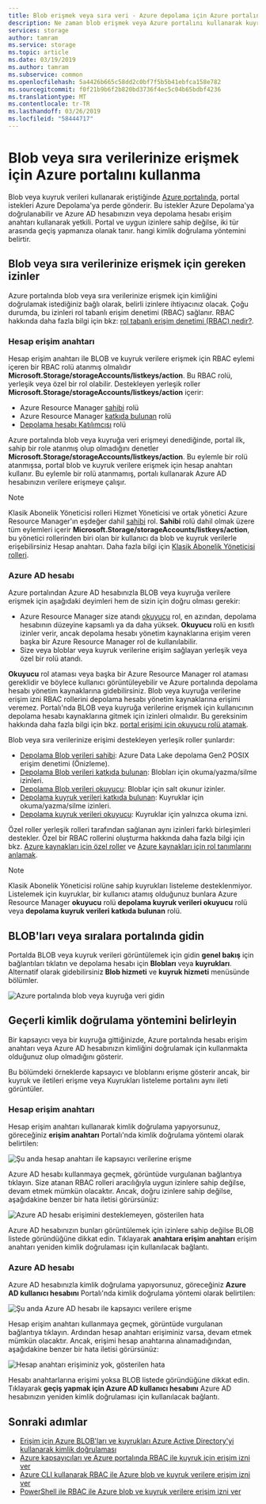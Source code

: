 ```yaml
---
title: Blob erişmek veya sıra veri - Azure depolama için Azure portalını kullanma
description: Ne zaman blob erişmek veya Azure portalını kullanarak kuyruk verileri portalda istekleri Azure Depolama'ya perde yapar. Bu istekler Azure Depolama'ya doğrulanabilir ve Azure AD hesabınızın veya depolama hesabı erişim anahtarı kullanarak yetkili.
services: storage
author: tamram
ms.service: storage
ms.topic: article
ms.date: 03/19/2019
ms.author: tamram
ms.subservice: common
ms.openlocfilehash: 5a4426b665c58dd2c0bf7f5b5b41ebfca158e782
ms.sourcegitcommit: f0f21b9b6f2b820bd3736f4ec5c04b65bdbf4236
ms.translationtype: MT
ms.contentlocale: tr-TR
ms.lasthandoff: 03/26/2019
ms.locfileid: "58444717"
---
```

# <a name="use-the-azure-portal-to-access-blob-or-queue-data"></a>Blob veya sıra verilerinize erişmek için Azure portalını kullanma

Blob veya kuyruk verileri kullanarak eriştiğinde [Azure portalında](https://portal.azure.com), portal istekleri Azure Depolama'ya perde gönderir. Bu istekler Azure Depolama'ya doğrulanabilir ve Azure AD hesabınızın veya depolama hesabı erişim anahtarı kullanarak yetkili. Portal ve uygun izinlere sahip değilse, iki tür arasında geçiş yapmanıza olanak tanır. hangi kimlik doğrulama yöntemini belirtir.  

## <a name="permissions-needed-to-access-blob-or-queue-data"></a>Blob veya sıra verilerinize erişmek için gereken izinler

Azure portalında blob veya sıra verilerinize erişmek için kimliğini doğrulamak istediğiniz bağlı olarak, belirli izinlere ihtiyacınız olacak. Çoğu durumda, bu izinleri rol tabanlı erişim denetimi (RBAC) sağlanır. RBAC hakkında daha fazla bilgi için bkz: [rol tabanlı erişim denetimi (RBAC) nedir?](../../role-based-access-control/overview.md).

### <a name="account-access-key"></a>Hesap erişim anahtarı

Hesap erişim anahtarı ile BLOB ve kuyruk verilere erişmek için RBAC eylemi içeren bir RBAC rolü atanmış olmalıdır **Microsoft.Storage/storageAccounts/listkeys/action**. Bu RBAC rolü, yerleşik veya özel bir rol olabilir. Destekleyen yerleşik roller **Microsoft.Storage/storageAccounts/listkeys/action** içerir:

- Azure Resource Manager [sahibi](../../role-based-access-control/built-in-roles.md#owner) rolü
- Azure Resource Manager [katkıda bulunan](../../role-based-access-control/built-in-roles.md#contributor) rolü
- [Depolama hesabı Katılımcısı](../../role-based-access-control/built-in-roles.md#storage-account-contributor) rolü

Azure portalında blob veya kuyruğa veri erişmeyi denediğinde, portal ilk, sahip bir role atanmış olup olmadığını denetler **Microsoft.Storage/storageAccounts/listkeys/action**. Bu eylemle bir rolü atanmışsa, portal blob ve kuyruk verilere erişmek için hesap anahtarı kullanır. Bu eylemle bir rolü atanmamış, portalı kullanarak Azure AD hesabınızın verilere erişmeye çalışır.

> [!NOTE]
> Klasik Abonelik Yöneticisi rolleri Hizmet Yöneticisi ve ortak yönetici Azure Resource Manager'ın eşdeğer dahil [sahibi](../../role-based-access-control/built-in-roles.md#owner) rol. **Sahibi** rolü dahil olmak üzere tüm eylemleri içerir **Microsoft.Storage/storageAccounts/listkeys/action**, bu yönetici rollerinden biri olan bir kullanıcı da blob ve kuyruk verilerle erişebilirsiniz Hesap anahtarı. Daha fazla bilgi için [Klasik Abonelik Yöneticisi rolleri](../../role-based-access-control/rbac-and-directory-admin-roles.md#classic-subscription-administrator-roles).

### <a name="azure-ad-account"></a>Azure AD hesabı

Azure portalından Azure AD hesabınızla BLOB veya kuyruğa verilere erişmek için aşağıdaki deyimleri hem de sizin için doğru olması gerekir:

- Azure Resource Manager size atandı [okuyucu](../../role-based-access-control/built-in-roles.md#reader) rol, en azından, depolama hesabının düzeyine kapsamlı ya da daha yüksek. **Okuyucu** rolü en kısıtlı izinler verir, ancak depolama hesabı yönetim kaynaklarına erişim veren başka bir Azure Resource Manager rol de kullanılabilir.
- Size veya bloblar veya kuyruk verilerine erişim sağlayan yerleşik veya özel bir rolü atandı.

**Okuyucu** rol ataması veya başka bir Azure Resource Manager rol ataması gereklidir ve böylece kullanıcı görüntüleyebilir ve Azure portalında depolama hesabı yönetim kaynaklarına gidebilirsiniz. Blob veya kuyruğa verilerine erişim izni RBAC rollerini depolama hesabı yönetim kaynaklarına erişimi veremez. Portalı'nda BLOB veya kuyruğa verilerine erişmek için kullanıcının depolama hesabı kaynaklarına gitmek için izinleri olmalıdır. Bu gereksinim hakkında daha fazla bilgi için bkz. [portal erişimi için okuyucu rolü atamak](../common/storage-auth-aad-rbac-portal.md#assign-the-reader-role-for-portal-access).

Blob veya sıra verilerinize erişimi destekleyen yerleşik roller şunlardır:

- [Depolama Blob verileri sahibi](../../role-based-access-control/built-in-roles.md#storage-blob-data-owner-preview): Azure Data Lake depolama Gen2 POSIX erişim denetimi (Önizleme).
- [Depolama Blob verileri katkıda bulunan](../../role-based-access-control/built-in-roles.md#storage-blob-data-contributor-preview): Blobları için okuma/yazma/silme izinleri.
- [Depolama Blob verileri okuyucu](../../role-based-access-control/built-in-roles.md#storage-blob-data-reader-preview): Bloblar için salt okunur izinler.
- [Depolama kuyruk verileri katkıda bulunan](../../role-based-access-control/built-in-roles.md#storage-queue-data-contributor-preview): Kuyruklar için okuma/yazma/silme izinleri.
- [Depolama kuyruk verileri okuyucu](../../role-based-access-control/built-in-roles.md#storage-queue-data-reader-preview): Kuyruklar için yalnızca okuma izni.
    
Özel roller yerleşik rolleri tarafından sağlanan aynı izinleri farklı birleşimleri destekler. Özel bir RBAC rollerini oluşturma hakkında daha fazla bilgi için bkz. [Azure kaynakları için özel roller](../../role-based-access-control/custom-roles.md) ve [Azure kaynakları için rol tanımlarını anlamak](../../role-based-access-control/role-definitions.md).

> [!NOTE]
> Klasik Abonelik Yöneticisi rolüne sahip kuyrukları listeleme desteklenmiyor. Listelemek için kuyruklar, bir kullanıcı atamış olduğunuz bunlara Azure Resource Manager **okuyucu** rolü **depolama kuyruk verileri okuyucu** rolü veya **depolama kuyruk verileri katkıda bulunan** rolü.

## <a name="navigate-to-blobs-or-queues-in-the-portal"></a>BLOB'ları veya sıralara portalında gidin

Portalda BLOB veya kuyruk verileri görüntülemek için gidin **genel bakış** için bağlantıları tıklatın ve depolama hesabı için **Blobları** veya **kuyrukları**. Alternatif olarak gidebilirsiniz **Blob hizmeti** ve **kuyruk hizmeti** menüsünde bölümler. 

![Azure portalında blob veya kuyruğa veri gidin](media/storage-access-blobs-queues-portal/blob-queue-access.png)

## <a name="determine-the-current-authentication-method"></a>Geçerli kimlik doğrulama yöntemini belirleyin

Bir kapsayıcı veya bir kuyruğa gittiğinizde, Azure portalında hesabı erişim anahtarı veya Azure AD hesabınızın kimliğini doğrulamak için kullanmakta olduğunuz olup olmadığını gösterir.

Bu bölümdeki örneklerde kapsayıcı ve bloblarını erişme gösterir ancak, bir kuyruk ve iletileri erişme veya Kuyrukları listeleme portalını aynı ileti görüntüler.

### <a name="account-access-key"></a>Hesap erişim anahtarı

Hesap erişim anahtarı kullanarak kimlik doğrulama yapıyorsunuz, göreceğiniz **erişim anahtarı** Portalı'nda kimlik doğrulama yöntemi olarak belirtilen:

![Şu anda hesap anahtarı ile kapsayıcı verilerine erişme](media/storage-access-blobs-queues-portal/auth-method-access-key.png)

Azure AD hesabı kullanmaya geçmek, görüntüde vurgulanan bağlantıya tıklayın. Size atanan RBAC rolleri aracılığıyla uygun izinlere sahip değilse, devam etmek mümkün olacaktır. Ancak, doğru izinlere sahip değilse, aşağıdakine benzer bir hata iletisi görürsünüz:

![Azure AD hesabı erişimini desteklemeyen, gösterilen hata](media/storage-access-blobs-queues-portal/auth-error-azure-ad.png)

Azure AD hesabınızın bunları görüntülemek için izinlere sahip değilse BLOB listede göründüğüne dikkat edin. Tıklayarak **anahtara erişim anahtarı** erişim anahtarı yeniden kimlik doğrulaması için kullanılacak bağlantı.

### <a name="azure-ad-account"></a>Azure AD hesabı

Azure AD hesabınızla kimlik doğrulama yapıyorsunuz, göreceğiniz **Azure AD kullanıcı hesabını** Portalı'nda kimlik doğrulama yöntemi olarak belirtilen:

![Şu anda Azure AD hesabı ile kapsayıcı verilere erişme](media/storage-access-blobs-queues-portal/auth-method-azure-ad.png)

Hesap erişim anahtarı kullanmaya geçmek, görüntüde vurgulanan bağlantıya tıklayın. Ardından hesap anahtarı erişiminiz varsa, devam etmek mümkün olacaktır. Ancak, erişimi hesap anahtarına alınamadığından, aşağıdakine benzer bir hata iletisi görürsünüz:

![Hesap anahtarı erişiminiz yok, gösterilen hata](media/storage-access-blobs-queues-portal/auth-error-access-key.png)

Hesabı anahtarlarına erişimi yoksa BLOB listede göründüğüne dikkat edin. Tıklayarak **geçiş yapmak için Azure AD kullanıcı hesabını** Azure AD hesabınızın yeniden kimlik doğrulaması için kullanılacak bağlantı.

## <a name="next-steps"></a>Sonraki adımlar

- [Erişim için Azure BLOB'ları ve kuyrukları Azure Active Directory'yi kullanarak kimlik doğrulaması](storage-auth-aad.md)
- [Azure kapsayıcıları ve Azure portalında RBAC ile kuyruk için erişim izni ver](storage-auth-aad-rbac-portal.md)
- [Azure CLI kullanarak RBAC ile Azure blob ve kuyruk verilere erişim izni ver](storage-auth-aad-rbac-cli.md)
- [PowerShell ile RBAC ile Azure blob ve kuyruk verilere erişim izni ver](storage-auth-aad-rbac-powershell.md)